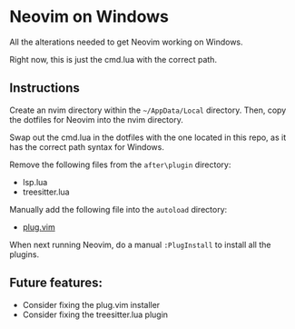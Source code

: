 # Neovim on Windows

All the alterations needed to get Neovim working on Windows.

Right now, this is just the cmd.lua with the correct path.

## Instructions

Create an nvim directory within the `~/AppData/Local` directory. Then, copy the dotfiles for Neovim into the nvim directory.

Swap out the cmd.lua in the dotfiles with the one located in this repo, as it has the correct path syntax for Windows.

Remove the following files from the `after\plugin` directory:
- lsp.lua
- treesitter.lua

Manually add the following file into the `autoload` directory:
- [plug.vim](https://github.com/junegunn/vim-plug)

When next running Neovim, do a manual `:PlugInstall` to install all the plugins.

## Future features:

- Consider fixing the plug.vim installer
- Consider fixing the treesitter.lua plugin
